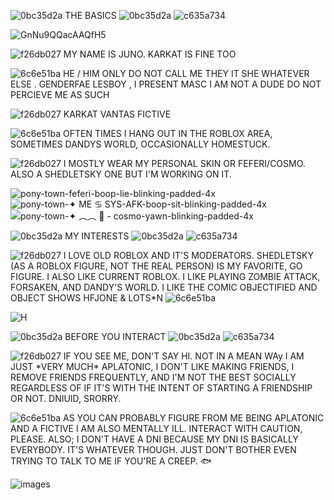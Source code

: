 ![0bc35d2a](https://github.com/user-attachments/assets/b60877ed-8b82-4bd6-91e4-4818eb053628) THE BASICS ![0bc35d2a](https://github.com/user-attachments/assets/b60877ed-8b82-4bd6-91e4-4818eb053628) ![c635a734](https://github.com/user-attachments/assets/94f1866c-a5a7-4b11-af06-35a2360bdcea)

![GnNu9QQacAAQfH5](https://github.com/user-attachments/assets/d77cba73-261c-4644-bff9-19c9060e000b)

![f26db027](https://github.com/user-attachments/assets/6dddb2ae-ced1-4b71-a1c2-dc83463d63c9) MY NAME IS JUNO. KARKAT IS FINE TOO

![6c6e51ba](https://github.com/user-attachments/assets/0dcbf0f3-2d7e-479c-828c-52cc9d47e6ff) HE / HIM ONLY DO NOT CALL ME THEY IT SHE WHATEVER ELSE . GENDERFAE LESBOY , I PRESENT MASC I AM NOT A DUDE DO NOT PERCIEVE ME AS SUCH 

![f26db027](https://github.com/user-attachments/assets/6dddb2ae-ced1-4b71-a1c2-dc83463d63c9) KARKAT VANTAS FICTIVE

![6c6e51ba](https://github.com/user-attachments/assets/0dcbf0f3-2d7e-479c-828c-52cc9d47e6ff) OFTEN TIMES I HANG OUT IN THE ROBLOX AREA, SOMETIMES DANDYS WORLD, OCCASIONALLY HOMESTUCK. 

![f26db027](https://github.com/user-attachments/assets/6dddb2ae-ced1-4b71-a1c2-dc83463d63c9) I MOSTLY WEAR MY PERSONAL SKIN OR FEFERI/COSMO. ALSO A SHEDLETSKY ONE BUT I'M WORKING ON IT.

![pony-town-feferi-boop-lie-blinking-padded-4x](https://github.com/user-attachments/assets/edace1b7-0f74-44e9-903e-5820473f7a1f) ![pony-town-✦ ME ♋ SYS-AFK-boop-sit-blinking-padded-4x](https://github.com/user-attachments/assets/7a7de400-2a78-43d0-bec7-67814fa8c3ed)![pony-town-✦ ︵︵ 🍫 - cosmo-yawn-blinking-padded-4x](https://github.com/user-attachments/assets/f71af056-45eb-4d42-b314-332ddf15ac84)


![0bc35d2a](https://github.com/user-attachments/assets/b60877ed-8b82-4bd6-91e4-4818eb053628) MY INTERESTS ![0bc35d2a](https://github.com/user-attachments/assets/b60877ed-8b82-4bd6-91e4-4818eb053628) ![c635a734](https://github.com/user-attachments/assets/94f1866c-a5a7-4b11-af06-35a2360bdcea)

![f26db027](https://github.com/user-attachments/assets/6dddb2ae-ced1-4b71-a1c2-dc83463d63c9) I LOVE OLD ROBLOX AND IT'S MODERATORS. SHEDLETSKY (AS A ROBLOX FIGURE, NOT THE REAL PERSON) IS MY FAVORITE, GO FIGURE. I ALSO LIKE CURRENT ROBLOX. I LIKE PLAYING ZOMBIE ATTACK, FORSAKEN, AND DANDY'S WORLD. I LIKE THE COMIC OBJECTIFIED AND OBJECT SHOWS HFJONE & LOTS*N ![6c6e51ba](https://github.com/user-attachments/assets/0dcbf0f3-2d7e-479c-828c-52cc9d47e6ff) 

![H](https://i.postimg.cc/1tD4CSXB/IMG-1699.jpg)

![0bc35d2a](https://github.com/user-attachments/assets/b60877ed-8b82-4bd6-91e4-4818eb053628) BEFORE YOU INTERACT ![0bc35d2a](https://github.com/user-attachments/assets/b60877ed-8b82-4bd6-91e4-4818eb053628) ![c635a734](https://github.com/user-attachments/assets/94f1866c-a5a7-4b11-af06-35a2360bdcea)

![f26db027](https://github.com/user-attachments/assets/6dddb2ae-ced1-4b71-a1c2-dc83463d63c9)  IF YOU SEE ME, DON'T SAY HI. NOT IN A MEAN WAy I AM JUST \*VERY MUCH* APLATONIC, I DON'T LIKE MAKING FRIENDS, I REMOVE FRIENDS FREQUENTLY, AND I'M NOT THE BEST SOCIALLY REGARDLESS OF IF IT'S WITH THE INTENT OF STARTING A FRIENDSHIP OR NOT. DNIUID, SRORRY.

![6c6e51ba](https://github.com/user-attachments/assets/0dcbf0f3-2d7e-479c-828c-52cc9d47e6ff) AS YOU CAN PROBABLY FIGURE FROM ME BEING APLATONIC AND A FICTIVE I AM ALSO MENTALLY ILL. INTERACT WITH CAUTION, PLEASE. ALSO; I DON'T HAVE A DNI BECAUSE MY DNI IS BASICALLY EVERYBODY. IT'S WHATEVER THOUGH. JUST DON'T BOTHER EVEN TRYING TO TALK TO ME IF YOU'RE A CREEP. 🐟


![images](https://github.com/user-attachments/assets/802b5624-cbc4-45dd-b31b-9533dbc785a3)
